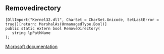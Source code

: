 ## Removedirectory

```
[DllImport("Kernel32.dll", CharSet = CharSet.Unicode, SetLastError = true)][return: MarshalAs(UnmanagedType.Bool)]
public static extern bool RemoveDirectory(
   string lpPathName
);
```

[Microsoft documentation](https://docs.microsoft.com/en-us/windows/win32/api/fileapi/nf-fileapi-removedirectoryw)
